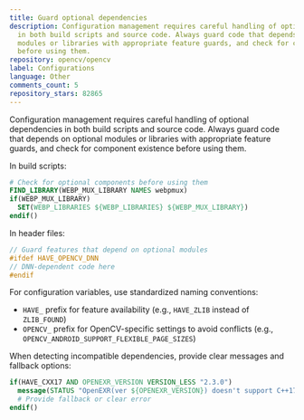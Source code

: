 ```yaml
---
title: Guard optional dependencies
description: Configuration management requires careful handling of optional dependencies
  in both build scripts and source code. Always guard code that depends on optional
  modules or libraries with appropriate feature guards, and check for component existence
  before using them.
repository: opencv/opencv
label: Configurations
language: Other
comments_count: 5
repository_stars: 82865
---
```


Configuration management requires careful handling of optional dependencies in both build scripts and source code. Always guard code that depends on optional modules or libraries with appropriate feature guards, and check for component existence before using them.

In build scripts:
```cmake
# Check for optional components before using them
FIND_LIBRARY(WEBP_MUX_LIBRARY NAMES webpmux)
if(WEBP_MUX_LIBRARY)
  SET(WEBP_LIBRARIES ${WEBP_LIBRARIES} ${WEBP_MUX_LIBRARY})
endif()
```

In header files:
```cpp
// Guard features that depend on optional modules
#ifdef HAVE_OPENCV_DNN
// DNN-dependent code here
#endif
```

For configuration variables, use standardized naming conventions:
- `HAVE_` prefix for feature availability (e.g., `HAVE_ZLIB` instead of `ZLIB_FOUND`)
- `OPENCV_` prefix for OpenCV-specific settings to avoid conflicts (e.g., `OPENCV_ANDROID_SUPPORT_FLEXIBLE_PAGE_SIZES`)

When detecting incompatible dependencies, provide clear messages and fallback options:
```cmake
if(HAVE_CXX17 AND OPENEXR_VERSION VERSION_LESS "2.3.0")
  message(STATUS "OpenEXR(ver ${OPENEXR_VERSION}) doesn't support C++17. Updating OpenEXR 2.3.0+ is required.")
  # Provide fallback or clear error
endif()
```
